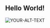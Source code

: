 ## Hello World!
<picture>
 <source media="(prefers-color-scheme: dark)" srcset="https://toppng.com/uploads/preview/boba-fett-mega-man-sprite-11563999275iwpassboye.png">
 <source media="(prefers-color-scheme: light)" srcset="https://toppng.com/uploads/preview/boba-fett-mega-man-sprite-11563999275iwpassboye.png">
 <img alt="YOUR-ALT-TEXT" src="https://toppng.com/uploads/preview/boba-fett-mega-man-sprite-11563999275iwpassboye.png">
</picture>

